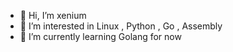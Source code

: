 - 👋 Hi, I’m xenium
- 👀 I’m interested in Linux , Python , Go , Assembly 
- 🌱 I’m currently learning Golang for now 
